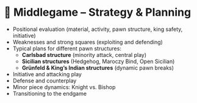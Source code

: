 # 🎯 Middlegame – Strategy & Planning

* Positional evaluation (material, activity, pawn structure, king safety, initiative)
* Weaknesses and strong squares (exploiting and defending)
* Typical plans for different pawn structures:
  * **Carlsbad structure** (minority attack, central play)
  * **Sicilian structures** (Hedgehog, Maroczy Bind, Open Sicilian)
  * **Grünfeld & King’s Indian structures** (dynamic pawn breaks)
* Initiative and attacking play
* Defense and counterplay
* Minor piece dynamics: Knight vs. Bishop
* Transitioning to the endgame
